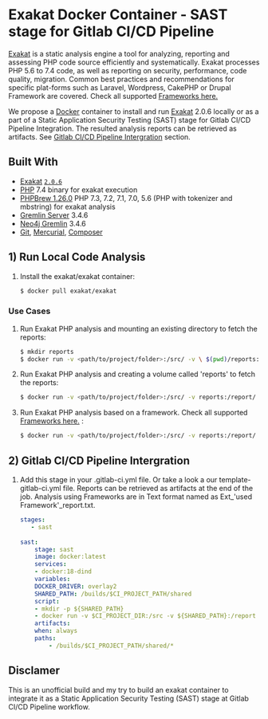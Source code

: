 # Exakat Docker Container - SAST stage for Gitlab CI/CD Pipeline
[Exakat](https://www.exakat.io/) is a static analysis engine a tool for analyzing, reporting and assessing PHP code source efficiently and systematically. Exakat processes PHP 5.6 to 7.4 code, as well as reporting on security, performance, code quality, migration.
Common best practices and recommendations for specific plat-forms such as Laravel, Wordpress, CakePHP or Drupal Framework are covered. Check all supported [Frameworks here.](https://exakat.readthedocs.io/en/latest/Extensions.html)

We propose a [Docker](https://www.docker.com) container to install and run [Exakat](https://www.exakat.io/) 2.0.6 locally or as a part of a Static Application Security Testing (SAST) stage for Gitlab CI/CD Pipeline Integration. The resulted analysis reports can be retrieved as artifacts. See [Gitlab CI/CD Pipeline Intergration](#gitlab-ci/cd-pipeline-intergration) section.

## Built With

* [Exakat](https://www.exakat.io/) [`2.0.6`](https://github.com/exakat/exakat.git)
* [PHP](https://php.net) 7.4 binary for exakat execution
* [PHPBrew 1.26.0]( http://phpbrew.github.io/phpbrew) PHP 7.3, 7.2, 7.1, 7.0, 5.6 (PHP with tokenizer and mbstring) for exakat analysis
* [Gremlin Server](http://tinkerpop.apache.org/) 3.4.6
* [Neo4j Gremlin](http://tinkerpop.apache.org/) 3.4.6
* [Git](https://git-scm.com/), [Mercurial](https://www.mercurial-scm.org/), [Composer](https://getcomposer.org/)

## 1) Run Local Code Analysis

1. Install the exakat/exakat container:

    ``` sh
	$ docker pull exakat/exakat
	```
### Use Cases

1. Run Exakat PHP analysis and mounting an existing directory to fetch the reports:

    ``` sh
    $ mkdir reports
	$ docker run -v <path/to/project/folder>:/src/ -v \ $(pwd)/reports:/report/ exakat-ci:latest
    ```

2. Run Exakat PHP analysis and creating a volume called 'reports' to fetch the reports:  
    ``` sh
    $ docker run -v <path/to/project/folder>:/src/ -v reports:/report/ exakat-ci:latest
    ```

3. Run Exakat PHP analysis based on a framework. Check all supported [Frameworks here.](https://exakat.readthedocs.io/en/latest/Extensions.html) : 

    ``` sh
    $ docker run -v <path/to/project/folder>:/src/ -v reports:/report/ exakat-ci:latest Laravel
    ```

## 2) Gitlab CI/CD Pipeline Intergration

1. Add this stage in your .gitlab-ci.yml file. Or take a look a our template-gitlab-ci.yml file. Reports can be retrieved as artifacts at the end of the job. Analysis using Frameworks are in Text format named as Ext_'used Framework'_report.txt.

    ``` yaml
    stages:
       - sast
  
    sast:
        stage: sast
        image: docker:latest
        services: 
        - docker:18-dind
        variables:
        DOCKER_DRIVER: overlay2
        SHARED_PATH: /builds/$CI_PROJECT_PATH/shared
        script:
        - mkdir -p ${SHARED_PATH}
        - docker run -v $CI_PROJECT_DIR:/src -v ${SHARED_PATH}:/report sfrod/exakat-ci Laravel
        artifacts:
        when: always
        paths:
            - /builds/$CI_PROJECT_PATH/shared/*
	```

## Disclamer

This is an unofficial build and my try to build an exakat container to integrate it as a Static Application Security Testing (SAST) stage at Gitlab CI/CD Pipeline workflow.